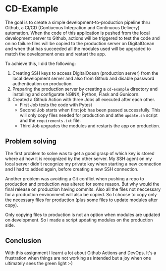 # CD-Example

The goal is to create a simple development-to-production pipeline thru Github, a CI/CD (Contiueous Integration and Continuous Delivery) automation.
When the code of this application is pushed from the local development server to Github, actions will be triggered to test the code and on no failure files will be copied to the production server on DigitalOcean and when that has succeeded all the modules used will be upgraded to match the development ones and restart the app.

To achieve this, I did the following:
1. Creating SSH keys to access DigitalOcean (production server) from the local development server and also from Github and disable password authentication on production.
2. Preparing the production server by creating a `cd-example` directory and installing and configurate NGINX, Python, Flask and Gunicorn.
3. Created a Github Action with three Jobs all executed after each other.
    - First Job tests the code with Pytest
    - Second Job starts when first job has been passed successfully. This will only copy files needed for production and athe `update.sh` script and the `requirements.txt` file.
    - Third Job upgrades the modules and restarts the app on production.

## Problem solving
The first problem to solve was to get a good grasp of which key is stored where ad how it is recognized by the other server. My SSH agent on my local server didn't recognize my private key when starting a new connection and I had to added again, before creating a new SSH connection.

Another problem was avoiding a Git conflict when pushing a repo to production and production was altered for some reason. But why would the final release on production having commits. Also all the files not neccessary for a production environment will also be copied. So I choose to copy only the necessary files for production (plus some files to update modules after copy).

Only copying files to production is not an option when modules are updated on development. So i made a script updating modules on the production side.

## Conclusion
With this assignment I learnt a lot about Github Actions and DevOps. It's a frustration when things are not working as intended but a joy when one ultimately sees the green light :-) 



